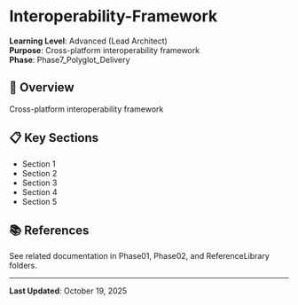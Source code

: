 # Interoperability-Framework

**Learning Level**: Advanced (Lead Architect)  
**Purpose**: Cross-platform interoperability framework  
**Phase**: Phase7_Polyglot_Delivery

## 🎯 Overview

Cross-platform interoperability framework

## 📋 Key Sections

- Section 1
- Section 2
- Section 3
- Section 4
- Section 5

## 📚 References

See related documentation in Phase01, Phase02, and ReferenceLibrary folders.

---

**Last Updated**: October 19, 2025
